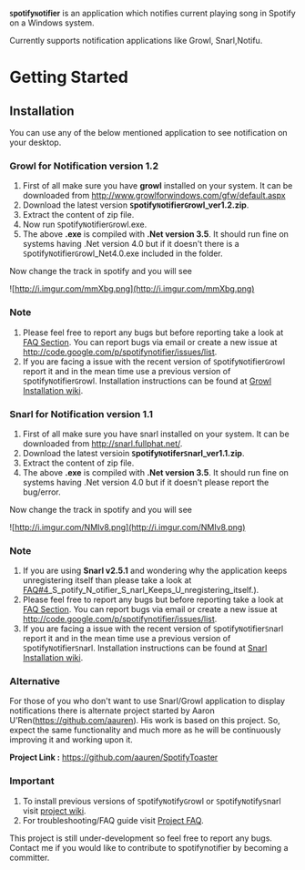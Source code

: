 <font size='2.5'><b><code>S</code>potify<code>N</code>otifier</b></font> is an application which notifies current playing song in Spotify on a Windows system.

Currently supports notification applications like Growl, Snarl,Notifu.

# Getting Started #

## Installation ##

You can use any of the below mentioned application to see notification on your desktop.

### Growl for Notification version 1.2 ###

  1. First of all make sure you have **growl** installed on your system. It can be downloaded from http://www.growlforwindows.com/gfw/default.aspx
  1. Download the latest version **`S`potify`N`otifier`G`rowl\_ver1.2.zip**.
  1. Extract the content of zip file.
  1. Now run `S`potify`N`otifier`G`rowl.exe.
  1. The above **.exe** is compiled with **.Net version 3.5**. It should run fine on systems having .Net version 4.0 but if it doesn't there is a `S`potify`N`otifier`G`rowl\_Net4.0.exe included in the folder.


Now change the track in spotify and you will see

![http://i.imgur.com/mmXbg.png](http://i.imgur.com/mmXbg.png)

### Note ###

  1. Please feel free to report any bugs but before reporting take a look at [FAQ Section](http://code.google.com/p/spotifynotifier/wiki/FAQ). You can report bugs via email or create a new issue at http://code.google.com/p/spotifynotifier/issues/list.
  1. If you are facing a issue with the recent version of `S`potify`N`otifier`G`rowl report it and in the mean time use a previous version of `S`potify`N`otifier`G`rowl. Installation instructions can be found at [Growl Installation wiki](http://code.google.com/p/spotifynotifier/wiki/GrowlInstallation).

### Snarl for Notification version 1.1 ###

  1. First of all make sure you have snarl installed on your system. It can be downloaded from http://snarl.fullphat.net/.
  1. Download the latest versioin **`S`potify`N`otifer`S`narl\_ver1.1.zip**.
  1. Extract the content of zip file.
  1. The above **.exe** is compiled with **.Net version 3.5**. It should run fine on systems having .Net version 4.0 but if it doesn't please report the bug/error.


Now change the track in spotify and you will see

![http://i.imgur.com/NMIv8.png](http://i.imgur.com/NMIv8.png)

### Note ###

  1. If you are using **Snarl v2.5.1** and wondering why the application keeps unregistering itself than please take a look at [FAQ#4](http://code.google.com/p/spotifynotifier/wiki/FAQ#4)_S_potify_N_otifier_S_narl_Keeps_U_nregistering_itself.).
  1. Please feel free to report any bugs but before reporting take a look at [FAQ Section](http://code.google.com/p/spotifynotifier/wiki/FAQ). You can report bugs via email or create a new issue at http://code.google.com/p/spotifynotifier/issues/list.
  1. If you are facing a issue with the recent version of `S`potify`N`otifier`S`narl report it and in the mean time use a previous version of `S`potify`N`otifier`S`narl. Installation instructions can be found at [Snarl Installation wiki](http://code.google.com/p/spotifynotifier/wiki/SnarlInstallation).


### Alternative ###

For those of you who don't want to use Snarl/Growl application to display notifications there is alternate project started by Aaron U'Ren(https://github.com/aauren). His work is based on this project. So, expect the same functionality and much more as he will be continuously  improving it and working upon it.

**Project Link :** https://github.com/aauren/SpotifyToaster

### Important ###

  1. To install previous versions of `S`potify`N`otify`G`rowl or `S`potify`N`otify`S`narl visit [project wiki](http://code.google.com/p/spotifynotifier/w/list).
  1. For troubleshooting/FAQ guide visit [Project FAQ](http://code.google.com/p/spotifynotifier/wiki/FAQ).

This project is still under-development so feel free to report any bugs.
Contact me if you would like to contribute to spotifynotifier by becoming a committer.
